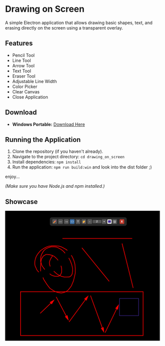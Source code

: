 # Drawing on Screen

A simple Electron application that allows drawing basic shapes, text, and erasing directly on the screen using a transparent overlay.

## Features

*   Pencil Tool
*   Line Tool
*   Arrow Tool
*   Text Tool
*   Eraser Tool
*   Adjustable Line Width
*   Color Picker
*   Clear Canvas
*   Close Application

## Download

*   **Windows Portable:** [Download Here](https://github.com/kukoman/drawing_on_screen/blob/master/dist/drawing-tool-portable.zip)

## Running the Application

1.  Clone the repository (if you haven't already).
2.  Navigate to the project directory: `cd drawing_on_screen`
3.  Install dependencies: `npm install`
4.  Run the application: `npm run build:win` and look into the dist folder ;)

enjoy...

*(Make sure you have Node.js and npm installed.)*

## Showcase

![Drawing Tool Example](drawing-tool-example.png)
